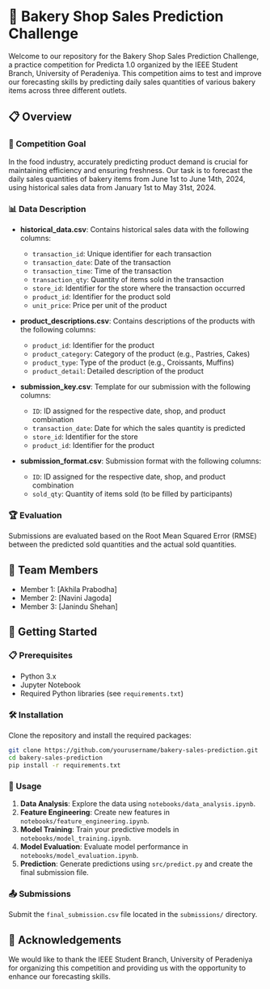 # 🍰 Bakery Shop Sales Prediction Challenge

Welcome to our repository for the Bakery Shop Sales Prediction Challenge, a practice competition for Predicta 1.0 organized by the IEEE Student Branch, University of Peradeniya. This competition aims to test and improve our forecasting skills by predicting daily sales quantities of various bakery items across three different outlets. 

## 📋 Overview

### 🎯 Competition Goal
In the food industry, accurately predicting product demand is crucial for maintaining efficiency and ensuring freshness. Our task is to forecast the daily sales quantities of bakery items from June 1st to June 14th, 2024, using historical sales data from January 1st to May 31st, 2024.

### 📊 Data Description

- **historical_data.csv**: Contains historical sales data with the following columns:
  - `transaction_id`: Unique identifier for each transaction
  - `transaction_date`: Date of the transaction
  - `transaction_time`: Time of the transaction
  - `transaction_qty`: Quantity of items sold in the transaction
  - `store_id`: Identifier for the store where the transaction occurred
  - `product_id`: Identifier for the product sold
  - `unit_price`: Price per unit of the product

- **product_descriptions.csv**: Contains descriptions of the products with the following columns:
  - `product_id`: Identifier for the product
  - `product_category`: Category of the product (e.g., Pastries, Cakes)
  - `product_type`: Type of the product (e.g., Croissants, Muffins)
  - `product_detail`: Detailed description of the product

- **submission_key.csv**: Template for our submission with the following columns:
  - `ID`: ID assigned for the respective date, shop, and product combination
  - `transaction_date`: Date for which the sales quantity is predicted
  - `store_id`: Identifier for the store
  - `product_id`: Identifier for the product

- **submission_format.csv**: Submission format with the following columns:
  - `ID`: ID assigned for the respective date, shop, and product combination
  - `sold_qty`: Quantity of items sold (to be filled by participants)

### 🏆 Evaluation
Submissions are evaluated based on the Root Mean Squared Error (RMSE) between the predicted sold quantities and the actual sold quantities.

## 👥 Team Members
- Member 1: [Akhila Prabodha]
- Member 2: [Navini Jagoda]
- Member 3: [Janindu Shehan]

## 🚀 Getting Started

### 📋 Prerequisites
- Python 3.x
- Jupyter Notebook
- Required Python libraries (see `requirements.txt`)

### 🛠 Installation
Clone the repository and install the required packages:

```sh
git clone https://github.com/yourusername/bakery-sales-prediction.git
cd bakery-sales-prediction
pip install -r requirements.txt
```

### 📝 Usage
1. **Data Analysis**: Explore the data using `notebooks/data_analysis.ipynb`.
2. **Feature Engineering**: Create new features in `notebooks/feature_engineering.ipynb`.
3. **Model Training**: Train your predictive models in `notebooks/model_training.ipynb`.
4. **Model Evaluation**: Evaluate model performance in `notebooks/model_evaluation.ipynb`.
5. **Prediction**: Generate predictions using `src/predict.py` and create the final submission file.

### 📤 Submissions
Submit the `final_submission.csv` file located in the `submissions/` directory.

## 🙏 Acknowledgements
We would like to thank the IEEE Student Branch, University of Peradeniya for organizing this competition and providing us with the opportunity to enhance our forecasting skills.

